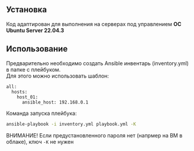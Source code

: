 ## Установка
Код адаптирован для выполнения на серверах под управлением **ОС Ubuntu Server 22.04.3**

## Использование
Предварительно необходимо создать Ansible инвентарь (inventory.yml) в папке с плейбуком.  
Для этого можно использовать шаблон:

```yamlex
all:
  hosts:
    host_01:
      ansible_host: 192.168.0.1
```
Команда запуска плейбука:
```bash
ansible-playbook -i inventory.yml playbook.yml -K
```
ВНИМАНИЕ! Если предустановленного пароля нет (напрмер на ВМ в облаке), ключ `-K` не нужен
